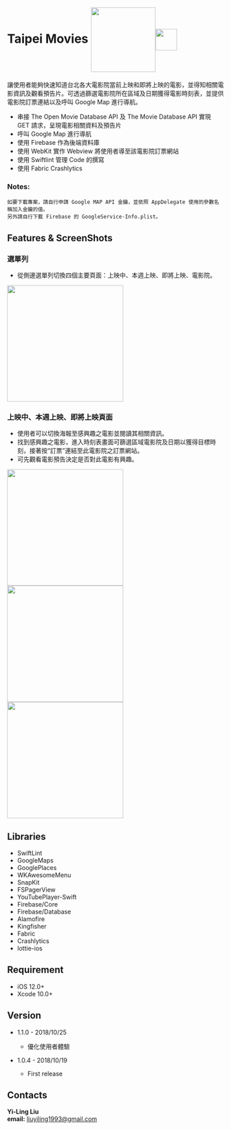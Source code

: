 # Taipei Movies [<img src = "https://i.imgur.com/ETMOSLq.png" width="150px" align=center >](https://itunes.apple.com/us/app/taipei-movies/id1439176860?l=zh&ls=1&mt=8)<img src ="https://i.imgur.com/mu0BHX5.jpg" width="50px" align=center>
讓使用者能夠快速知道台北各大電影院當前上映和即將上映的電影，並得知相關電影資訊及觀看預告片。可透過篩選電影院所在區域及日期獲得電影時刻表，並提供電影院訂票連結以及呼叫 Google Map 進行導航。
* 串接 The Open Movie Database API 及 The Movie Database API 實現 GET 請求，呈現電影相關資料及預告片
* 呼叫 Google Map 進行導航
* 使用 Firebase 作為後端資料庫
* 使用 WebKit 實作 Webview 將使用者導至該電影院訂票網站
* 使用 Swiftlint 管理 Code 的撰寫
* 使用 Fabric Crashlytics 
### Notes:
```
如要下載專案，請自行申請 Google MAP API 金鑰，並依照 AppDelegate 使用的參數名稱加入金鑰的值。
另外請自行下載 Firebase 的 GoogleService-Info.plist。
```
## Features & ScreenShots
### 選單列
* 從側邊選單列切換四個主要頁面：上映中、本週上映、即將上映、電影院。  

<img src ="https://i.imgur.com/1cRKX4Y.gif" width="270px">

### 上映中、本週上映、即將上映頁面
* 使用者可以切換海報至感興趣之電影並閱讀其相關資訊。
* 找到感興趣之電影，進入時刻表畫面可篩選區域電影院及日期以獲得目標時刻，接著按“訂票”連結至此電影院之訂票網站。
* 可先觀看電影預告決定是否對此電影有興趣。  

<img src ="https://i.imgur.com/UfSUQOr.gif" width="270px"> <img src ="https://i.imgur.com/M9vlm6B.gif" width="270px"> <img src ="https://i.imgur.com/7Ux8fg6.gif" width="270px">


## Libraries
* SwiftLint
* GoogleMaps
* GooglePlaces
* WKAwesomeMenu
* SnapKit
* FSPagerView
* YouTubePlayer-Swift
* Firebase/Core
* Firebase/Database
* Alamofire
* Kingfisher
* Fabric
* Crashlytics
* lottie-ios

## Requirement
* iOS 12.0+
* Xcode 10.0+

## Version
* 1.1.0 - 2018/10/25
  * 優化使用者體驗  

* 1.0.4 - 2018/10/19
  * First release 





## Contacts
**Yi-Ling Liu**  
**email:** liuyiling1993@gmail.com


